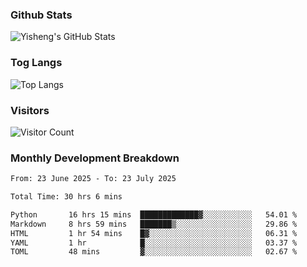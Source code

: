 ### Github Stats
![Yisheng's GitHub Stats](https://github-readme-stats-9qabuvhk1-gongyisheng.vercel.app/api?username=gongyisheng&count_private=true&show_icons=true)
### Tog Langs
![Top Langs](https://github-readme-stats-9qabuvhk1-gongyisheng.vercel.app/api/top-langs/?username=gongyisheng&layout=compact)
### Visitors
![Visitor Count](https://profile-counter.glitch.me/gongyisheng/count.svg)
### Monthly Development Breakdown
<!--START_SECTION:waka-->

```txt
From: 23 June 2025 - To: 23 July 2025

Total Time: 30 hrs 6 mins

Python       16 hrs 15 mins  █████████████▓░░░░░░░░░░░   54.01 %
Markdown     8 hrs 59 mins   ███████▒░░░░░░░░░░░░░░░░░   29.86 %
HTML         1 hr 54 mins    █▓░░░░░░░░░░░░░░░░░░░░░░░   06.31 %
YAML         1 hr            █░░░░░░░░░░░░░░░░░░░░░░░░   03.37 %
TOML         48 mins         ▓░░░░░░░░░░░░░░░░░░░░░░░░   02.67 %
```

<!--END_SECTION:waka-->
